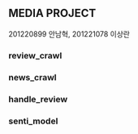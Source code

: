 ## MEDIA PROJECT
201220899 안남혁, 201221078 이상란

### review_crawl
### news_crawl
### handle_review
### senti_model
